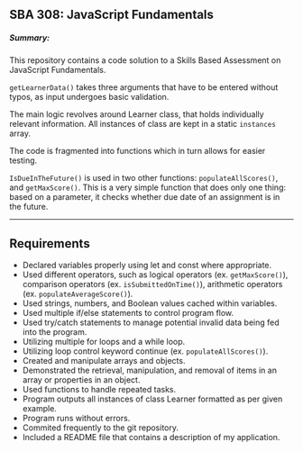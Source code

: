 <h2>SBA 308: JavaScript Fundamentals</h2>
<h5>Summary:</h5>
<p>This repository contains a code solution to a Skills Based Assessment on JavaScript Fundamentals.</p>
<p><code>getLearnerData()</code> takes three arguments that have to be entered without typos, as input undergoes basic validation.</p>
<p>The main logic revolves around Learner class, that holds individually relevant information. All instances of class are kept in a static <code>instances</code> array.</p>
<p>The code is fragmented into functions which in turn allows for easier testing.</p>
<p><code>IsDueInTheFuture()</code> is used in two other functions: <code>populateAllScores()</code>, and <code>getMaxScore()</code>. This is a very simple function that does only one thing: based on a parameter, it checks whether due date of an assignment is in the future.</p>
<hr>
<h2>Requirements</h2>
<ul>
<li>Declared variables properly using let and const where appropriate.</li>
<li>Used different operators, such as logical operators (ex. <code>getMaxScore()</code>), comparison operators (ex. <code>isSubmittedOnTime()</code>), arithmetic operators (ex. <code>populateAverageScore()</code>).</li>
<li>Used strings, numbers, and Boolean values cached within variables.</li>
<li>Used multiple if/else statements to control program flow.</li>
<li>Used try/catch statements to manage potential invalid data being fed into the program.</li>
<li>Utilizing multiple for loops and a while loop.</li>
<li>Utilizing loop control keyword continue (ex. <code>populateAllScores()</code>).</li>
<li>Created and manipulate arrays and objects.</li>
<li>Demonstrated the retrieval, manipulation, and removal of items in an array or properties in an object.</li>
<li>Used functions to handle repeated tasks.</li>
<li>Program outputs all instances of class Learner formatted as per given example.</li>
<li>Program runs without errors.</li>
<li>Commited frequently to the git repository.</li>
<li>Included a README file that contains a description of my application.</li>
</ul>